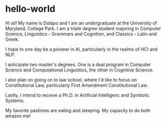 # hello-world

Hi all!
My name is Dolapo and I am an undergraduate at the University of Maryland, College Park. I am a triple degree student majoring in Computer Science, Linguistics - Grammars and Cognition, and Classics - Latin and Greek. 

I hope to one day be a pioneer in AI, particularly in the realms of HCI and NLP.

I anticipate two master's degrees. One is a dual program in Computer Science and Computational Linguistics, the other in Cognitive Science.

I also plan on going on to law school, where I'd like to focus on Constitutional Law, particularly First Amendment Constitutional Law. 

Lastly, I intend to receive a Ph.D. in Artificial Intelligenc and Symbolic Systems.

My favorite pastimes are eating and sleeping. My capacity to do both amazes me!
